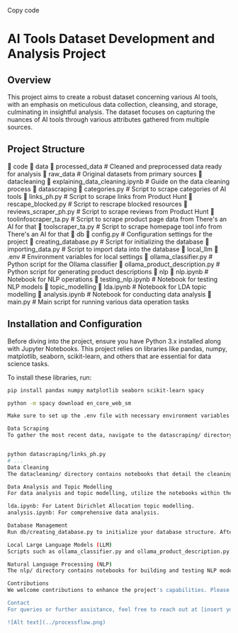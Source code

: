 
Copy code
# AI Tools Dataset Development and Analysis Project

## Overview
This project aims to create a robust dataset concerning various AI tools, with an emphasis on meticulous data collection, cleansing, and storage, culminating in insightful analysis. The dataset focuses on capturing the nuances of AI tools through various attributes gathered from multiple sources.

## Project Structure

📁 code
📁 data
📁 processed_data # Cleaned and preprocessed data ready for analysis
📁 raw_data # Original datasets from primary sources
📁 datacleaning
📘 explaining_data_cleaning.ipynb # Guide on the data cleaning process
📁 datascraping
📄 categories.py # Script to scrape categories of AI tools
📄 links_ph.py # Script to scrape links from Product Hunt
📄 rescape_blocked.py # Script to rescrape blocked resources
📄 reviews_scraper_ph.py # Script to scrape reviews from Product Hunt
📄 toolinfoscraper_ta.py # Script to scrape product page data from There's an AI for that
📄 toolscraper_ta.py # Script to scrape homepage tool info from There's an AI for that
📁 db
📄 config.py # Configuration settings for the project
📄 creating_database.py # Script for initializing the database
📄 importing_data.py # Script to import data into the database
📁 local_llm
📄 .env # Environment variables for local settings
📄 ollama_classifier.py # Python script for the Ollama classifier
📄 ollama_product_description.py # Python script for generating product descriptions
📁 nlp
📘 nlp.ipynb # Notebook for NLP operations
📘 testing_nlp.ipynb # Notebook for testing NLP models
📁 topic_modelling
📘 lda.ipynb # Notebook for LDA topic modelling
📘 analysis.ipynb # Notebook for conducting data analysis
📄 main.py # Main script for running various data operation tasks

## Installation and Configuration

Before diving into the project, ensure you have Python 3.x installed along with Jupyter Notebooks. This project relies on libraries like pandas, numpy, matplotlib, seaborn, scikit-learn, and others that are essential for data science tasks.

To install these libraries, run:

```bash
pip install pandas numpy matplotlib seaborn scikit-learn spacy

python -m spacy download en_core_web_sm

Make sure to set up the .env file with necessary environment variables and update the config.py with the appropriate settings for database connections and other configurations.

Data Scraping
To gather the most recent data, navigate to the datascraping/ directory and execute the scraping scripts:


python datascraping/links_ph.py
# ...
Data Cleaning
The datacleaning/ directory contains notebooks that detail the cleaning process. Execute these notebooks to clean and preprocess your data.

Data Analysis and Topic Modelling
For data analysis and topic modelling, utilize the notebooks within the topic_modelling/ directory:

lda.ipynb: For Latent Dirichlet Allocation topic modelling.
analysis.ipynb: For comprehensive data analysis.

Database Management
Run db/creating_database.py to initialize your database structure. After cleaning your data, use db/importing_data.py to import it into your database.

Local Large Language Models (LLM)
Scripts such as ollama_classifier.py and ollama_product_description.py within the local_llm/ directory are used for classification and generating product descriptions.

Natural Language Processing (NLP)
The nlp/ directory contains notebooks for building and testing NLP models. They are essential for analyzing text data and extracting insights.

Contributions
We welcome contributions to enhance the project's capabilities. Please adhere to the established coding standards, commit guidelines, and follow the pull request process detailed in the contributing section.

Contact
For queries or further assistance, feel free to reach out at [insert your email here].

![Alt text](../processflow.png)